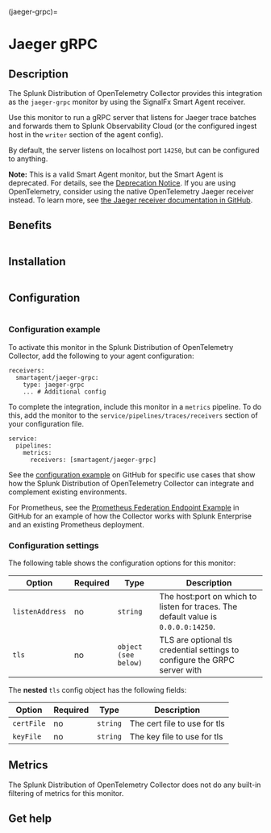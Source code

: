 (jaeger-grpc)=

# Jaeger gRPC

<meta name="Description" content="Documentation on the Jaeger gRPC monitor">

## Description

The Splunk Distribution of OpenTelemetry Collector provides this integration as the `jaeger-grpc` monitor by using the SignalFx Smart Agent receiver.

Use this monitor to run a gRPC server that listens for Jaeger trace batches and forwards them to Splunk Observability Cloud (or the configured ingest host in the `writer` section of the agent config).

By default, the server listens on localhost port `14250`, but can be configured to anything.

**Note:** This is a valid Smart Agent monitor, but the Smart Agent is deprecated. For details, see the [Deprecation Notice](https://github.com/signalfx/signalfx-agent/blob/main/docs/smartagent-deprecation-notice.md). If you are using OpenTelemetry, consider using the native OpenTelemetry Jaeger receiver instead. To learn more, see [the Jaeger receiver documentation in GitHub](https://github.com/open-telemetry/opentelemetry-collector-contrib/tree/main/receiver/jaegerreceiver).


## Benefits

```{include} /_includes/benefits.md
```

## Installation

```{include} /_includes/collector-installation.md
```

## Configuration

```{include} /_includes/configuration.md
```
### Configuration example

To activate this monitor in the Splunk Distribution of OpenTelemetry Collector, add the following to your agent configuration:

```
receivers:
  smartagent/jaeger-grpc: 
    type: jaeger-grpc
    ... # Additional config
```


To complete the integration, include this monitor  in a `metrics` pipeline. To do this, add the monitor to the `service/pipelines/traces/receivers` section of your configuration file.

```
service:
  pipelines:
    metrics:
      receivers: [smartagent/jaeger-grpc]
```

See the [configuration example](https://github.com/signalfx/splunk-otel-collector/tree/main/examples) on GitHub for specific use cases that show how the Splunk Distribution of OpenTelemetry Collector can integrate and complement existing environments.

For Prometheus, see the [Prometheus Federation Endpoint Example](https://github.com/signalfx/splunk-otel-collector/tree/main/examples/prometheus-federation) in GitHub for an example of how the Collector works with Splunk Enterprise and an existing Prometheus deployment.

### Configuration settings

The following table shows the configuration options for this monitor:
  
| Option | Required | Type | Description |
| --- | --- | --- | --- |
| `listenAddress` | no | `string` | The host:port on which to listen for traces. The default value is `0.0.0.0:14250`. |
| `tls` | no | `object (see below)` | TLS are optional tls credential settings to configure the GRPC server with |

The **nested** `tls` config object has the following fields:

| Option | Required | Type | Description |
| --- | --- | --- | --- |
| `certFile` | no | `string` | The cert file to use for tls |
| `keyFile` | no | `string` | The key file to use for tls |

## Metrics

The Splunk Distribution of OpenTelemetry Collector does not do any built-in filtering of metrics for this monitor.

## Get help

```{include} /_includes/troubleshooting.md
```
